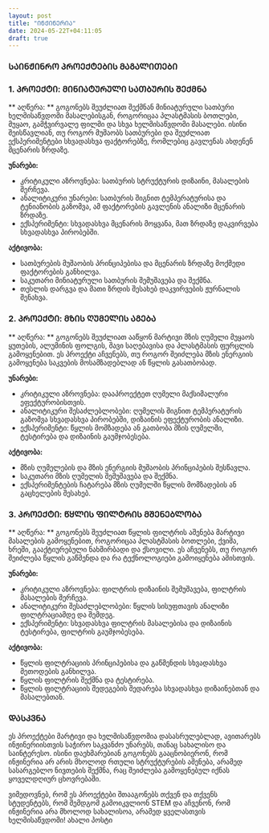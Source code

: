 ```yaml
---
layout: post
title: "ᲘᲜᲟᲘᲜᲔᲠᲘᲐ"
date: 2024-05-22T+04:11:05
draft: true
---
```

### ᲡᲐᲘᲜᲟᲘᲜᲠᲝ ᲞᲠᲝᲔᲥᲢᲔᲑᲘᲡ ᲛᲐᲒᲐᲚᲘᲗᲔᲑᲘ


### 1. ᲞᲠᲝᲔᲥᲢᲘ: ᲛᲘᲜᲘᲐᲢᲣᲠᲣᲚᲘ ᲡᲐᲗᲑᲣᲠᲘᲡ ᲨᲔᲥᲛᲜᲐ

** აღწერა: **
გოგონებს შეუძლიათ შექმნან მინიატურული სათბური ხელმისაწვდომი მასალებისგან, როგორიცაა პლასტმასის ბოთლები, მუყაო, გამჭვირვალე ფილმი და სხვა ხელმისაწვდომი მასალები. ისინი შეისწავლიან, თუ როგორ მუშაობს სათბურები და შეუძლიათ ექსპერიმენტები სხვადასხვა ფაქტორებზე, რომლებიც გავლენას ახდენენ მცენარის ზრდაზე.

**უნარები:**
- კრიტიკული აზროვნება: სათბურის სტრუქტურის დიზაინი, მასალების შერჩევა.
- ანალიტიკური უნარები: სათბურის შიგნით ტემპერატურისა და ტენიანობის გაზომვა, ამ ფაქტორების გავლენის ანალიზი მცენარის ზრდაზე.
- ექსპერიმენტი: სხვადასხვა მცენარის მოყვანა, მათ ზრდაზე დაკვირვება სხვადასხვა პირობებში.

**აქტივობა:**
- სათბურების მუშაობის პრინციპებისა და მცენარის ზრდაზე მოქმედი ფაქტორების განხილვა.
- საკუთარი მინიატურული სათბურის შემუშავება და შექმნა.
- თესლის დარგვა და მათი ზრდის შესახებ დაკვირვების ჟურნალის შენახვა.

### 2. ᲞᲠᲝᲔᲥᲢᲘ: ᲛᲖᲘᲡ ᲦᲣᲛᲔᲚᲘᲡ ᲐᲒᲔᲑᲐ

** აღწერა: **
გოგონებს შეუძლიათ ააწყონ მარტივი მზის ღუმელი მუყაოს ყუთების, ალუმინის ფოლგის, შავი საღებავისა და პლასტმასის ფურცლის გამოყენებით. ეს პროექტი აჩვენებს, თუ როგორ შეიძლება მზის ენერგიის გამოყენება საკვების მოსამზადებლად ან წყლის გასათბობად.

**უნარები:**
- კრიტიკული აზროვნება: დააპროექტეთ ღუმელი მაქსიმალური ეფექტურობისთვის.
- ანალიტიკური შესაძლებლობები: ღუმელის შიგნით ტემპერატურის გაზომვა სხვადასხვა პირობებში, დიზაინის ეფექტურობის ანალიზი.
- ექსპერიმენტი: წყლის მომზადება ან გათბობა მზის ღუმელში, ტესტირება და დიზაინის გაუმჯობესება.

**აქტივობა:**
- მზის ღუმელების და მზის ენერგიის მუშაობის პრინციპების შესწავლა.
- საკუთარი მზის ღუმელის შემუშავება და შექმნა.
- ექსპერიმენტების ჩატარება მზის ღუმელში წყლის მომზადების ან გაცხელების შესახებ.

### 3. ᲞᲠᲝᲔᲥᲢᲘ: ᲬᲧᲚᲘᲡ ᲤᲘᲚᲢᲠᲘᲡ ᲛᲨᲔᲜᲔᲑᲚᲝᲑᲐ

** აღწერა: **
გოგონებს შეუძლიათ წყლის ფილტრის აშენება მარტივი მასალების გამოყენებით, როგორიცაა პლასტმასის ბოთლები, ქვიშა, ხრეში, გააქტიურებული ნახშირბადი და ქსოვილი. ეს აჩვენებს, თუ როგორ შეიძლება წყლის გაწმენდა და რა ტექნოლოგიები გამოიყენება ამისთვის.

**უნარები:**
- კრიტიკული აზროვნება: ფილტრის დიზაინის შემუშავება, ფილტრის მასალების შერჩევა.
- ანალიტიკური შესაძლებლობები: წყლის სისუფთავის ანალიზი ფილტრაციამდე და შემდეგ.
- ექსპერიმენტი: სხვადასხვა ფილტრის მასალებისა და დიზაინის ტესტირება, ფილტრის გაუმჯობესება.

**აქტივობა:**
- წყლის ფილტრაციის პრინციპებისა და გაწმენდის სხვადასხვა მეთოდების განხილვა.
- წყლის ფილტრის შექმნა და ტესტირება.
- წყლის ფილტრაციის შედეგების შედარება სხვადასხვა დიზაინებთან და მასალებთან.

### ᲓᲐᲡᲙᲕᲜᲐ
ეს პროექტები მარტივი და ხელმისაწვდომია დასასრულებლად, ავითარებს ინჟინერიისთვის საჭირო საკვანძო უნარებს, თანაც სახალისო და საინტერესო. ისინი დაეხმარებიან გოგონებს გააცნობიერონ, რომ ინჟინერია არ არის მხოლოდ რთული სტრუქტურების აშენება, არამედ სასარგებლო ნივთების შექმნა, რაც შეიძლება გამოყენებულ იქნას ყოველდღიურ ცხოვრებაში.

ვიმედოვნებ, რომ ეს პროექტები შთააგონებს თქვენ და თქვენს სტუდენტებს, რომ შემდგომ გამოიკვლიონ STEM და აჩვენონ, რომ ინჟინერია არა მხოლოდ სახალისოა, არამედ ყველასთვის ხელმისაწვდომი!
ახალი პოსტი

